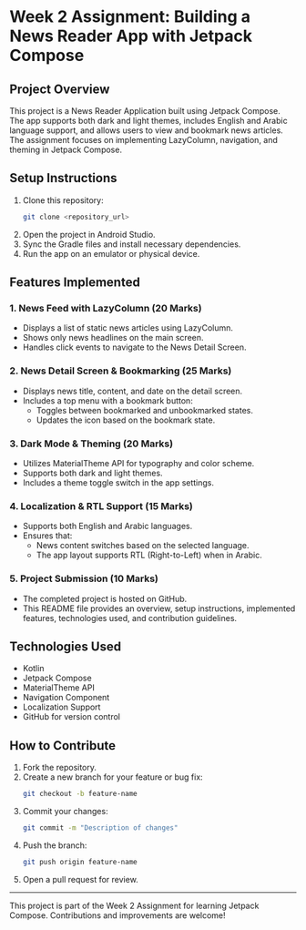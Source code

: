 # Week 2 Assignment: Building a News Reader App with Jetpack Compose

## Project Overview
This project is a News Reader Application built using Jetpack Compose. The app supports both dark and light themes, includes English and Arabic language support, and allows users to view and bookmark news articles. The assignment focuses on implementing LazyColumn, navigation, and theming in Jetpack Compose.

## Setup Instructions
1. Clone this repository:
   ```sh
   git clone <repository_url>
   ```
2. Open the project in Android Studio.
3. Sync the Gradle files and install necessary dependencies.
4. Run the app on an emulator or physical device.

## Features Implemented
### 1. News Feed with LazyColumn (20 Marks)
- Displays a list of static news articles using LazyColumn.
- Shows only news headlines on the main screen.
- Handles click events to navigate to the News Detail Screen.

### 2. News Detail Screen & Bookmarking (25 Marks)
- Displays news title, content, and date on the detail screen.
- Includes a top menu with a bookmark button:
  - Toggles between bookmarked and unbookmarked states.
  - Updates the icon based on the bookmark state.

### 3. Dark Mode & Theming (20 Marks)
- Utilizes MaterialTheme API for typography and color scheme.
- Supports both dark and light themes.
- Includes a theme toggle switch in the app settings.

### 4. Localization & RTL Support (15 Marks)
- Supports both English and Arabic languages.
- Ensures that:
  - News content switches based on the selected language.
  - The app layout supports RTL (Right-to-Left) when in Arabic.

### 5. Project Submission (10 Marks)
- The completed project is hosted on GitHub.
- This README file provides an overview, setup instructions, implemented features, technologies used, and contribution guidelines.

## Technologies Used
- Kotlin
- Jetpack Compose
- MaterialTheme API
- Navigation Component
- Localization Support
- GitHub for version control

## How to Contribute
1. Fork the repository.
2. Create a new branch for your feature or bug fix:
   ```sh
   git checkout -b feature-name
   ```
3. Commit your changes:
   ```sh
   git commit -m "Description of changes"
   ```
4. Push the branch:
   ```sh
   git push origin feature-name
   ```
5. Open a pull request for review.

---
This project is part of the Week 2 Assignment for learning Jetpack Compose. Contributions and improvements are welcome!

